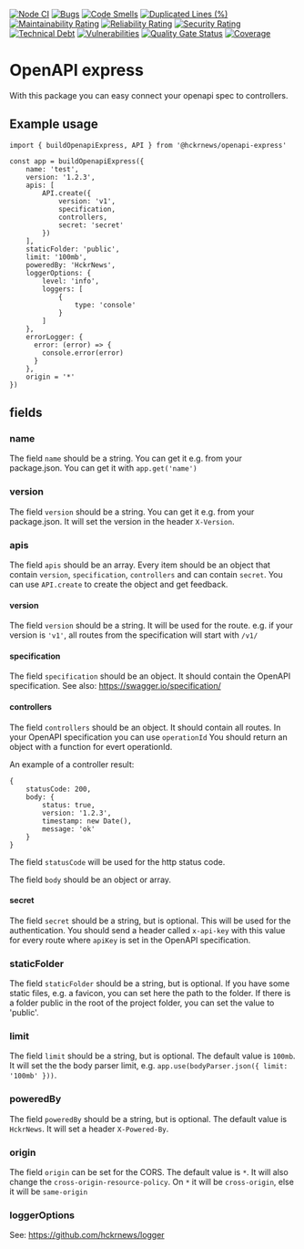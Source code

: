 [![Node CI][npm-image]][npm-url] [![Bugs][bugs-image]][bugs-url] [![Code Smells][code-smells-image]][code-smells-url] [![Duplicated Lines (%)][duplicate-lines-image]][duplicate-lines-url] [![Maintainability Rating][maintainability-rate-image]][maintainability-rate-url] [![Reliability Rating][reliability-rate-image]][reliability-rate-url] [![Security Rating][security-rate-image]][security-rate-url] [![Technical Debt][technical-debt-image]][technical-debt-url] [![Vulnerabilities][vulnerabilitiest-image]][vulnerabilitiest-url] [![Quality Gate Status][quality-gate-image]][quality-gate-url] [![Coverage][coverage-image]][coverage-url]

# OpenAPI express

With this package you can easy connect your openapi spec to controllers.

## Example usage

```
import { buildOpenapiExpress, API } from '@hckrnews/openapi-express'

const app = buildOpenapiExpress({
    name: 'test',
    version: '1.2.3',
    apis: [
        API.create({
            version: 'v1',
            specification,
            controllers,
            secret: 'secret'
        })
    ],
    staticFolder: 'public',
    limit: '100mb',
    poweredBy: 'HckrNews',
    loggerOptions: {
        level: 'info',
        loggers: [
            {
                type: 'console'
            }
        ]
    },
    errorLogger: {
      error: (error) => {
        console.error(error)
      }
    },
    origin = '*'
})
```

## fields

### name

The field `name` should be a string.
You can get it e.g. from your package.json.
You can get it with `app.get('name')`

### version

The field `version` should be a string.
You can get it e.g. from your package.json.
It will set the version in the header `X-Version`.

### apis

The field `apis` should be an array.
Every item should be an object that contain `version`, `specification`, `controllers` and can contain `secret`.
You can use `API.create` to create the object and get feedback.

#### version

The field `version` should be a string.
It will be used for the route.
e.g. if your version is `'v1'`, all routes from the specification will start with `/v1/`

#### specification

The field `specification` should be an object.
It should contain the OpenAPI specification.
See also: https://swagger.io/specification/

#### controllers

The field `controllers` should be an object.
It should contain all routes.
In your OpenAPI specification you can use `operationId`
You should return an object with a function for evert operationId.

An example of a controller result:
```
{
    statusCode: 200,
    body: {
        status: true,
        version: '1.2.3',
        timestamp: new Date(),
        message: 'ok'
    }
}
```

The field `statusCode` will be used for the http status code.

The field `body` should be an object or array.

#### secret

The field `secret` should be a string, but is optional.
This will be used for the authentication.
You should send a header called `x-api-key` with this value 
for every route where `apiKey` is set in the OpenAPI specification.

### staticFolder

The field `staticFolder` should be a string, but is optional.
If you have some static files, e.g. a favicon, you can set here the path to the folder.
If there is a folder public in the root of the project folder, you can set the value to 'public'.

### limit

The field `limit` should be a string, but is optional.
The default value is `100mb`.
It will set the the body parser limit, e.g. `app.use(bodyParser.json({ limit: '100mb' }))`.

### poweredBy

The field `poweredBy` should be a string, but is optional.
The default value is `HckrNews`.
It will set a header `X-Powered-By`.

### origin

The field `origin` can be set for the CORS.
The default value is `*`.
It will also change the `cross-origin-resource-policy`.
On `*` it will be `cross-origin`, else it will be `same-origin`

### loggerOptions

See: https://github.com/hckrnews/logger

[npm-url]: https://github.com/hckrnews/openapi-express/actions/workflows/nodejs.yml
[npm-image]: https://github.com/hckrnews/openapi-express/actions/workflows/nodejs.yml/badge.svg

[bugs-url]: https://sonarcloud.io/project/issues?id=hckrnews_openapi-express&resolved=false&types=BUG
[bugs-image]: https://sonarcloud.io/api/project_badges/measure?project=hckrnews_openapi-express&metric=bugs&token=9436b5f7e3253aa4fa251c41ab5ee65e585df0b8

[code-smells-url]: https://sonarcloud.io/project/issues?id=hckrnews_openapi-express&resolved=false&types=CODE_SMELL
[code-smells-image]: https://sonarcloud.io/api/project_badges/measure?project=hckrnews_openapi-express&metric=code_smells&token=9436b5f7e3253aa4fa251c41ab5ee65e585df0b8

[duplicate-lines-url]: https://sonarcloud.io/component_measures?id=hckrnews_openapi-express&metric=duplicated_lines_density&view=list
[duplicate-lines-image]: https://sonarcloud.io/api/project_badges/measure?project=hckrnews_openapi-express&metric=duplicated_lines_density&token=9436b5f7e3253aa4fa251c41ab5ee65e585df0b8

[maintainability-rate-url]: https://sonarcloud.io/project/issues?id=hckrnews_openapi-express&resolved=false&types=CODE_SMELL
[maintainability-rate-image]: https://sonarcloud.io/api/project_badges/measure?project=hckrnews_openapi-express&metric=sqale_rating&token=9436b5f7e3253aa4fa251c41ab5ee65e585df0b8

[reliability-rate-url]: https://sonarcloud.io/component_measures?id=hckrnews_openapi-express&metric=Reliability
[reliability-rate-image]: https://sonarcloud.io/api/project_badges/measure?project=hckrnews_openapi-express&metric=reliability_rating&token=9436b5f7e3253aa4fa251c41ab5ee65e585df0b8

[security-rate-url]: https://sonarcloud.io/project/security_hotspots?id=hckrnews_openapi-express
[security-rate-image]: https://sonarcloud.io/api/project_badges/measure?project=hckrnews_openapi-express&metric=security_rating&token=9436b5f7e3253aa4fa251c41ab5ee65e585df0b8

[technical-debt-url]: https://sonarcloud.io/component_measures?id=hckrnews_openapi-express
[technical-debt-image]: https://sonarcloud.io/api/project_badges/measure?project=hckrnews_openapi-express&metric=sqale_index&token=9436b5f7e3253aa4fa251c41ab5ee65e585df0b8

[vulnerabilitiest-url]: https://sonarcloud.io/project/issues?id=hckrnews_openapi-express&resolved=false&types=VULNERABILITY
[vulnerabilitiest-image]: https://sonarcloud.io/api/project_badges/measure?project=hckrnews_openapi-express&metric=vulnerabilities&token=9436b5f7e3253aa4fa251c41ab5ee65e585df0b8

[quality-gate-url]: https://sonarcloud.io/summary/new_code?id=hckrnews_openapi-express
[quality-gate-image]: https://sonarcloud.io/api/project_badges/measure?project=hckrnews_openapi-express&metric=alert_status&token=9436b5f7e3253aa4fa251c41ab5ee65e585df0b8

[coverage-url]: https://sonarcloud.io/component_measures?id=hckrnews_openapi-express&metric=coverage&view=list
[coverage-image]: https://sonarcloud.io/api/project_badges/measure?project=hckrnews_openapi-express&metric=coverage&token=9436b5f7e3253aa4fa251c41ab5ee65e585df0b8
